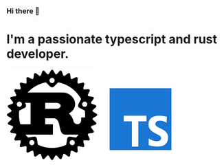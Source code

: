 ### Hi there 👋
# I'm a passionate typescript and rust developer. 
<div style="align-items: center">
<img src="./assets/rust.svg"/>
<img src="./assets/typescript.svg"/>
</div>

